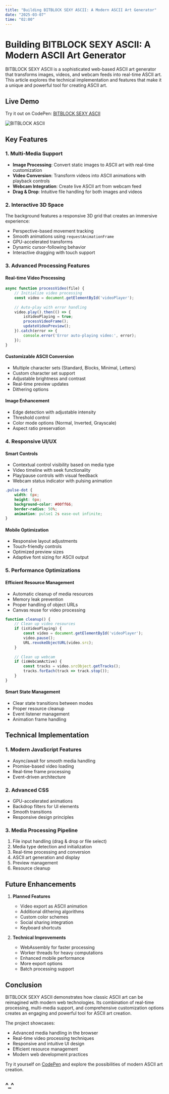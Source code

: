 ```yaml
---
title: "Building BITBLOCK SEXY ASCII: A Modern ASCII Art Generator"
date: "2025-03-07"
time: "02:00"
---
```


# Building BITBLOCK SEXY ASCII: A Modern ASCII Art Generator

BITBLOCK SEXY ASCII is a sophisticated web-based ASCII art generator that transforms images, videos, and webcam feeds into real-time ASCII art. This article explores the technical implementation and features that make it a unique and powerful tool for creating ASCII art.

## Live Demo

Try it out on CodePen: [BITBLOCK SEXY ASCII](https://codepen.io/OmPreetham/pen/emYREJN)

![BITBLOCK ASCII](bitblock.gif)

## Key Features

### 1. Multi-Media Support
- **Image Processing**: Convert static images to ASCII art with real-time customization
- **Video Conversion**: Transform videos into ASCII animations with playback controls
- **Webcam Integration**: Create live ASCII art from webcam feed
- **Drag & Drop**: Intuitive file handling for both images and videos

### 2. Interactive 3D Space
The background features a responsive 3D grid that creates an immersive experience:
- Perspective-based movement tracking
- Smooth animations using `requestAnimationFrame`
- GPU-accelerated transforms
- Dynamic cursor-following behavior
- Interactive dragging with touch support

### 3. Advanced Processing Features

#### Real-time Video Processing
```javascript
async function processVideo(file) {
    // Initialize video processing
    const video = document.getElementById('videoPlayer');
    
    // Auto-play with error handling
    video.play().then(() => {
        isVideoPlaying = true;
        processVideoFrame();
        updateVideoPreview();
    }).catch(error => {
        console.error('Error auto-playing video:', error);
    });
}
```

#### Customizable ASCII Conversion
- Multiple character sets (Standard, Blocks, Minimal, Letters)
- Custom character set support
- Adjustable brightness and contrast
- Real-time preview updates
- Dithering options

#### Image Enhancement
- Edge detection with adjustable intensity
- Threshold control
- Color mode options (Normal, Inverted, Grayscale)
- Aspect ratio preservation

### 4. Responsive UI/UX

#### Smart Controls
- Contextual control visibility based on media type
- Video timeline with seek functionality
- Play/pause controls with visual feedback
- Webcam status indicator with pulsing animation

```css
.pulse-dot {
    width: 6px;
    height: 6px;
    background-color: #00ff66;
    border-radius: 50%;
    animation: pulse1 2s ease-out infinite;
}
```

#### Mobile Optimization
- Responsive layout adjustments
- Touch-friendly controls
- Optimized preview sizes
- Adaptive font sizing for ASCII output

### 5. Performance Optimizations

#### Efficient Resource Management
- Automatic cleanup of media resources
- Memory leak prevention
- Proper handling of object URLs
- Canvas reuse for video processing

```javascript
function cleanup() {
    // Clean up video resources
    if (isVideoPlaying) {
        const video = document.getElementById('videoPlayer');
        video.pause();
        URL.revokeObjectURL(video.src);
    }
    
    // Clean up webcam
    if (isWebcamActive) {
        const tracks = video.srcObject.getTracks();
        tracks.forEach(track => track.stop());
    }
}
```

#### Smart State Management
- Clear state transitions between modes
- Proper resource cleanup
- Event listener management
- Animation frame handling

## Technical Implementation

### 1. Modern JavaScript Features
- Async/await for smooth media handling
- Promise-based video loading
- Real-time frame processing
- Event-driven architecture

### 2. Advanced CSS
- GPU-accelerated animations
- Backdrop filters for UI elements
- Smooth transitions
- Responsive design principles

### 3. Media Processing Pipeline
1. File input handling (drag & drop or file select)
2. Media type detection and initialization
3. Real-time processing and conversion
4. ASCII art generation and display
5. Preview management
6. Resource cleanup

## Future Enhancements

1. **Planned Features**
   - Video export as ASCII animation
   - Additional dithering algorithms
   - Custom color schemes
   - Social sharing integration
   - Keyboard shortcuts

2. **Technical Improvements**
   - WebAssembly for faster processing
   - Worker threads for heavy computations
   - Enhanced mobile performance
   - More export options
   - Batch processing support

## Conclusion

BITBLOCK SEXY ASCII demonstrates how classic ASCII art can be reimagined with modern web technologies. Its combination of real-time processing, multi-media support, and comprehensive customization options creates an engaging and powerful tool for ASCII art creation.

The project showcases:
- Advanced media handling in the browser
- Real-time video processing techniques
- Responsive and intuitive UI design
- Efficient resource management
- Modern web development practices

Try it yourself on [CodePen](https://codepen.io/OmPreetham/pen/emYREJN) and explore the possibilities of modern ASCII art creation.

^_^
---